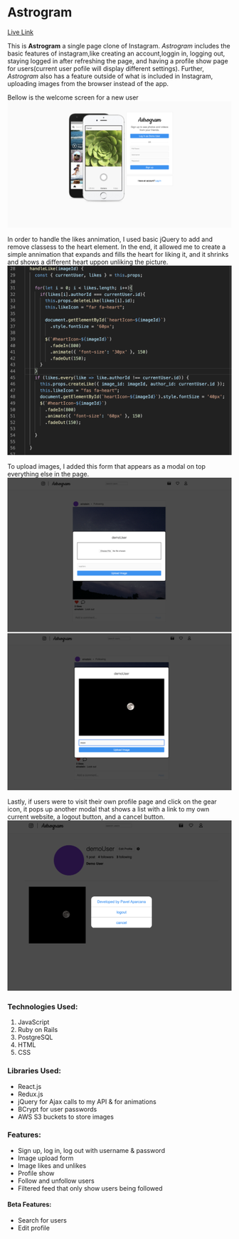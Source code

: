 # Astrogram

[Live Link](https://astrogram-prod.herokuapp.com/)

This is **Astrogram** a single page clone of Instagram. *Astrogram* includes the basic features of instagram,like creating an account,loggin in, logging out, staying logged in after refreshing the page, and having a profile show page for users(current user pofile will display different settings). Further, *Astrogram* also has a feature outside of what is included in Instagram, uploading images from the browser instead of the app.


Bellow is the welcome screen for a new user
![Greetings](https://github.com/aparcanapavel/astrogram/blob/master/z-astrogram-welcome-signup.png?raw=true)

In order to handle the likes annimation, I used basic jQuery to add and remove classess to the heart   element. In the end, it allowed me to create a simple annimation that expands and fills the heart for   liking it, and it shrinks and shows a different heart uppon unliking the picture.
![likes code](https://github.com/aparcanapavel/astrogram/blob/master/z-astrogram-likes-code.png?raw=true)

To upload images, I added this form that appears as a modal on top everything else in the page.
![upload image form](https://github.com/aparcanapavel/astrogram/blob/master/z-image-upload-form.png?raw=true)
![image-preview](https://github.com/aparcanapavel/astrogram/blob/master/z-moon-preview.png?raw=true)

Lastly, if users were to visit their own profile page and click on the gear icon, it pops up another modal that shows a list with a link to my own current website, a logout button, and a cancel button.
![profile-logout](https://github.com/aparcanapavel/astrogram/blob/master/z-profile-settings.png?raw=true)


### Technologies Used:
1. JavaScript
2. Ruby on Rails
3. PostgreSQL
4. HTML
5. CSS

### Libraries Used:
* React.js
* Redux.js
* jQuery for Ajax calls to my API & for animations
* BCrypt for user passwords
* AWS S3 buckets to store images
### Features:
* Sign up, log in, log out with username & password
* Image upload form
* Image likes and unlikes
* Profile show
* Follow and unfollow users
* Filtered feed that only show users being followed
#### Beta Features:
* Search for users
* Edit profile
